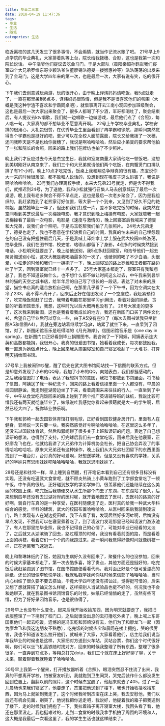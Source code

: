 ```yaml
---
title: 毕业二三事
date: 2018-04-19 11:47:36
tags:
- 毕业
- 生活
- 随笔
categories: 生活
---
```

临近离校的这几天发生了很多事情，不会煽情，就当作记流水账了吧。
21号早上9点学院的毕业典礼，大家排着队等上台，院长给我拨穗、合影，这也是我第一次和院长说话。
中午浩爷他们提议去吃金马门，于是大部队（晨阳秦超孙鹤岩我们寝室四个大兄弟罗维东哥少颖浩爷伯董廖锡浩德旻一拨猴惠神等）浩浩荡荡的出发来到了金马门，这是大学四年来的第一次，也是最后一次，大家有说有笑，吃的很开心。

下午我们去创意城玩桌游，玩的很开心，由于晚上译炜妈妈请吃饭，我5点就走了，一直在那里呆到6点多，译炜妈妈很热情，但是我不是很喜欢他们的氛围（大概是我这种学渣不喜欢和学霸同桌吧），就借事离开去江南小观园参加班级聚会，这也是最后一次大家出来聚会了，很多人都喝了不少酒，军哥都喝吐了，聚会结束后，有人提议去ktv唱歌，我们就一边唱歌一边做游戏，最后他们点了《合照》，每人唱一句，大家真的都不想毕业不愿意离开啊。
22号上午学校毕业典礼，学校安排的很用心，大礼包很赞，在优秀毕业生里面看到了冉学霸和徐航，那瞬间突然觉得当个学霸也是挺好的吧，至少可以在全校人面前露面，院长又给我拨了一次穗，还问我昨天是不是也给你拨穗了，我说是啊哈哈哈哈，然后应小弟旻的要求帮他拍了一张和院长的合照，回来的路上我们在牌坊也拍了不少照片。

晚上我们才反应过去今天是杰宝生日，我就和室友商量大家请他吃一顿饭吧，没想到美琪刚好从南京来了，我们三个和大兄弟就请他们两个吃饭，在肉蟹煲门口排队排了有1个小时，晚上10点才吃完饭，饭桌上我和翔总争辩真的很有趣，杰宝说你大一来的时候很羞涩，都不敢和人说话的，没想到现在嘴皮子这么厉害了，我说是啊哈哈哈哈哈。
23号我们办理离校手续，本来大兄弟23号就走，但是舍不得我们，就推迟到24号，为了送他，我和小松就强行召集人马去创意城玩了最后一次桌游，晚上我有老乡聚会不得不早点走，这也是最后一次老乡聚会了，因为是我组织的，我赶紧跑到了老熊家订好位置，等大家一个个到来，又见到了好久不见的艳楠姐，虽然她毕业一年了，但还和我们打成一片，差不多吃完饭的时候，我突然在空间看到美芝说最后一次梅操电影，我才意识到晚上梅操有电影，大家就陪我一起去梅操看了最后一次电影，电影是《速度与激情8》，晚上回寝室后我喊来了德旻和大兄弟，说我们合个照吧，于是冯玉乾帮我们拍了几张照片。
24号大兄弟走了，德旻也走了，我也不愿意在学校浪费自己的时间，我真的怕未来的自己埋怨现在的自己没有把握住最后几天，于是我喊上译炜拿上学士服在武大校园四处游荡，拍毕业照，我们在图书馆、校史馆、珞珈山都留下了身影，4点多的时候突然接到电话，小松明天就要走了，晚上给他送别，我5点多赶回寝室，和浩爷他们一起去聚贤阁送别小松，这次大概是我喝酒最多的一次了，也破例的喝了不少白酒，头很晕，小松走的时候和我们一一拥抱了一下，晚上回寝室的路上罗维和王者都在路边吐了半天，回到寝室就已经十一点多了。
25号大家基本都走了，寝室只有我和翔总了，我也不知道该做什么，也不想什么都不做让时间这么过去，中午我来到昙华林的猫的天空之城书店，给半年后的自己写了很长的一段话，表达了对未来的展望，猫空书店真的适合放松自己啊，在那里几乎看了一个下午书，因为空调实在太冷了233，我不得不离开了，回来后正好在信图发现了一个空座位，我赶紧预约了，吃完晚饭就赶了过去，我带着电脑在那里学习git用法，看着对面的妹纸，贪婪的听着闭馆音乐，我想，这种时光以后大概再也没有了。
26号大家走的更多了，这次我来到新图，这也是我看着我成长的地方，我还在新图门口买了两件文化衫，希望自己毕业后可以穿久一些，由于A5没有座位了（每次去图书馆我只坐新图A5和信图A4），我就在旁边站着继续学习git，站累了就坐下来，一直呆到了闭馆，对了，新图闭馆音乐是班得瑞的《月光海岸》，信图闭馆音乐是《one day in spring》，在新图门口正好看到毕业捐赠图书，我咨询了一下阿姨，阿姨表示连大英和高数都能捐，我很开心，我真的很爱图书馆，她看着我成长，每次都鼓励我，我一直想为她做点什么，晚上回来我从周围寝室和自己寝室收刮了一大堆书，打算明天捐给图书馆。

27号早上我被闹钟吵醒，醒了后先在武大图书馆网站找一下信图的联系方式，但是却意外发现了小布的QQ号，我加了小布的QQ，向她表白，我们都挺感动的，之后我给信图打了电话，表达了我想捐书的意图，我把书都放到书包里面，将书给了信图，阿姨送了我一种纪念卡，回来的路上看着信操里面一个人都没有，早晨的校园很静谧，我走到星湖旁边坐了下来，看着周围来来往往的行人，一直坐到了中午，中午从食堂吃完饭回来的路上碰到了两个推广英语辅导班的妹纸，我说比较可惜我还有两天就彻底毕业了，妹纸说哇我感觉你看起来很萌就是大一的学生啊，居然已经大四了，祝你毕业快乐啊。

下午我和郭崎一起去国软体育馆打羽毛球，正好看到国软健身房开门，里面有人在健身，郭崎说一天只要一块，我突然感觉好亏啊哈哈哈哈哈，在这里这么多年了，还没去过国软体育馆，然后和郭崎聊了很多关于上班和读研的问题，表达了自己想读研的想法，也得到了支持，打完球后我们去一食堂吃饭，回来后我在他寝室，正好廖龙飞也在，他就给我讲了大兄弟作为计算机协会社长，把自己协会弄没了的事情哈哈哈哈哈，原来大兄弟还有这种操作，晚上我们从大兄弟社团留下的东西里面找到了一堆台灯，台灯真的好可爱啊，好想送学妹，但是又没有喜欢的学妹，关系好的学妹只有思雨妹妹吧哈哈哈哈哈，我就送思雨妹妹了。

28号还是和往常一样，早上睡到自然醒，打开笔记本看到自己还有很多目标没有实现，还没有吃遍武大食堂呢，就不顾炎热骑上小黄车跑到了工学部食堂吃了一顿午饭，中午真的很热，正好碰到放学的学弟学妹们，很羡慕他们还能继续在这么美丽的校园上课，吃完饭后我随便又从水生所那个门去了东湖，在东湖站了很久，后来想到四年还没有去过湖对岸的医村呢，就开着地图去了医村，去医村的路真的好好啊，骑自行车真的是一种享受，在医村随便走了走，医村真的给我一种武大华科结合的感觉，华科的建筑，武大的校园布置哈哈哈哈，从医村回来后我骑到凌波门，路上发现有人在湖边捉田螺，我下去看了看，发现居然好多河蚌啊，后悔没有早点发现，不然我可以在寝室煮着吃了，到了凌波门发现那里已经叫凌波门游泳池了，有人在那里拍毕业照，我也不记得自己的心情了，可能对毕业已经看的太淡了，之后就又从湖滨骑了回去，路过樱顶的时候，我没有看着前面的路，而是看着上面的树枝，看着它们一个个的向我跑过来，那一瞬间我觉得好像时间就像树枝一样，正在远离我飞速逝去。

晚上和黎琳妹纸约了饭，她因为生病好久没有回来了，聚餐什么的也没参加，回来的时候大家基本都走了，第一次去酷多喜，除了贵点，其他方面还是挺好的，吃完饭后我赶紧跑到了图书馆，在图书馆随便看看代码，我对面正好是个很可爱漂亮的妹纸，还长的很像李欣悦学妹，我就私戳学妹问你啥时候来信部了哈哈哈哈，当时内心纠结了很久要不要去搭讪，毕竟大学四年还没有搭讪过，觉得挺可惜的，后来又想了想就算搭了讪又怎么样呢，这样把别人当试验品也挺不好的，何况我也不会和她聊天，就在我录图书馆闭馆音乐的时候，妹纸已经悄悄的走了，虽然有些可惜，但为了好好录闭馆音乐，也是很值得了。

29号早上也没有什么变化，起来后我开始收拾东西，因为明天就要走了，我把旧衣服整理了一下捐到了校门口，之后就很没出息的去打撸吃外卖了，晚上喊上东哥国臣他们一起去吃饭，遗憾的是冯玉乾和郭崎没有去，他们为了和廖龙飞一起（因为廖龙飞和我这边朋友不熟悉），吃完饭的时候杰宝和晨旸在楼上拥抱，哭的很厉害，我也不知道该怎么拉开他们，就喊来了大家，大家看着他们，店主给我们说当年我毕业的时候也是这样，大家把对方送到火车站，买站台票，你们这个时代很好啊，你们可以坐飞机高铁随时找对方，回来的时候我整理了所有东西，整理了很多很多，一直弄到12点多，等翔总打完dota，我们三个就在床上好好聊了聊，关于未来，聊着聊着我就睡着了哈哈哈哈。

30号早上我第一个醒来，打开播放器听着《合照》，眼泪突然忍不住流了出来，我真的不想离开学校，怕被室友听到，我就跑到卫生间哭，哭完后装作什么都没发生回到位置上，翻翻以前的照片，这个时候杰宝醒了，他起来就去了405，过了一会儿晨旸也来我们寝室了，他要走了，杰宝把他送到了楼下，我也开始收拾收拾东西，因为马上就轮到我走了，这个时候我听到杰宝在床上哭，我去安慰他，我们以后还有机会见面，别哭了，他说我把你送走吧，我说好，他提着我的箱子把我送到了楼下，走的时候我们拥抱了一下，我拉着箱子离开寝室大楼，我回头看了看，他还在那里没走，我也挺难过的，走到二食堂的时候我拿手机拍了周围的环境和人，这大概是我最后一次看这里了，我的学生生活也就这样结束了。